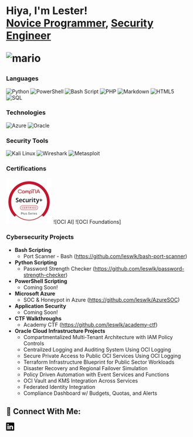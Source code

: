 <h1>Hiya, I'm Lester! <br/><a href="https://github.com/leswlk">Novice Programmer</a>, <a href="https://www.linkedin.com/in/lesterwalker/">Security Engineer</a>

![mario](https://user-images.githubusercontent.com/74038190/225813708-98b745f2-7d22-48cf-9150-083f1b00d6c9.gif)

### Languages

![Python](https://img.shields.io/badge/python-3670A0?style=for-the-badge&logo=python&logoColor=ffdd54)
![PowerShell](https://img.shields.io/badge/PowerShell-%235391FE.svg?style=for-the-badge&logo=powershell&logoColor=white)
![Bash Script](https://img.shields.io/badge/bash_script-%23121011.svg?style=for-the-badge&logo=gnu-bash&logoColor=white)
![PHP](https://img.shields.io/badge/php-%23777BB4.svg?style=for-the-badge&logo=php&logoColor=white)
![Markdown](https://img.shields.io/badge/markdown-%23000000.svg?style=for-the-badge&logo=markdown&logoColor=white)
![HTML5](https://img.shields.io/badge/html5-%23E34F26.svg?style=for-the-badge&logo=html5&logoColor=white)
![SQL](https://img.shields.io/badge/-SQL-000?&logo=MySQL)

### Technologies

![Azure](https://img.shields.io/badge/azure-%230072C6.svg?style=for-the-badge&logo=microsoftazure&logoColor=white)
![Oracle](https://img.shields.io/badge/Oracle-F80000?style=for-the-badge&logo=oracle&logoColor=white)

### Security Tools
![Kali Linux](https://img.shields.io/badge/-Kali%20Linux-%23557C94?style=for-the-badge&logo=kalilinux&logoColor=white)
![Wireshark](https://img.shields.io/badge/Wireshark-1679A7?style=for-the-badge&logo=Wireshark&logoColor=white)
![Metasploit](https://img.shields.io/badge/metasploit-2596CD?style=for-the-badge&logo=metasploit&logoColor=white)

### Certifications

[![Security+](./assets/comptia-security-ce-certification.png)](https://www.credly.com/earner/earned/badge/bd8c5ac3-7de2-44a6-b5d2-6a3aaaacdc66)
![OCI AI]
![OCI Foundations]

### Cybersecurity Projects

- <b>Bash Scripting</b>
  - Port Scanner - Bash (https://github.com/leswlk/bash-port-scanner)
- <b>Python Scripting</b>
  - Password Strength Checker (https://github.com/leswlk/password-strength-checker)
- <b>PowerShell Scripting</b>
  - Coming Soon!
- <b>Microsoft Azure</b>
  - SOC & Honeypot in Azure (https://github.com/leswlk/AzureSOC)
- <b>Application Security</b>
  - Coming Soon!
- <b>CTF Walkthroughs</b>
  - Academy CTF (https://github.com/leswlk/academy-ctf)
- <b>Oracle Cloud Infrastructure Projects</b>
  - Compartmentalized Multi-Tenant Architecture with IAM Policy Controls
  - Centrailzed Logging and Auditing System Using OCI Logging
  - Secure Private Access to Public OCI Services Using OCI Logging
  - Terraform Infrastructure Blueprint for Public Sector Workloads
  - Disaster Recovery and Regional Failover Simulation
  - Policy Driven Automation with Event Services and Functions
  - OCI Vault and KMS Integration Across Services
  - Federated Identity Integration
  - Compliance Dashboard w/ Budgets, Quotas, and Alerts
<h2> 🤳 Connect With Me:</h2>

[<img align="left" alt="LesterWalker | LinkedIn" width="22px" src="https://github.com/CLorant/readme-social-icons/blob/main/large/dark/linkedin.svg" />][linkedin]

[linkedin]: https://www.linkedin.com/in/lesterwalker/

<!--
**joshmadakor1/joshmadakor1** is a ✨ _special_ ✨ repository because its `README.md` (this file) appears on your GitHub profile.

Here are some ideas to get you started:

- 🔭 I’m currently working on ...
- 🌱 I’m currently learning ...
- 👯 I’m looking to collaborate on ...
- 🤔 I’m looking for help with ...
- 💬 Ask me about ...
- 📫 How to reach me: ...
- 😄 Pronouns: ...
- ⚡ Fun fact: ...
-->
